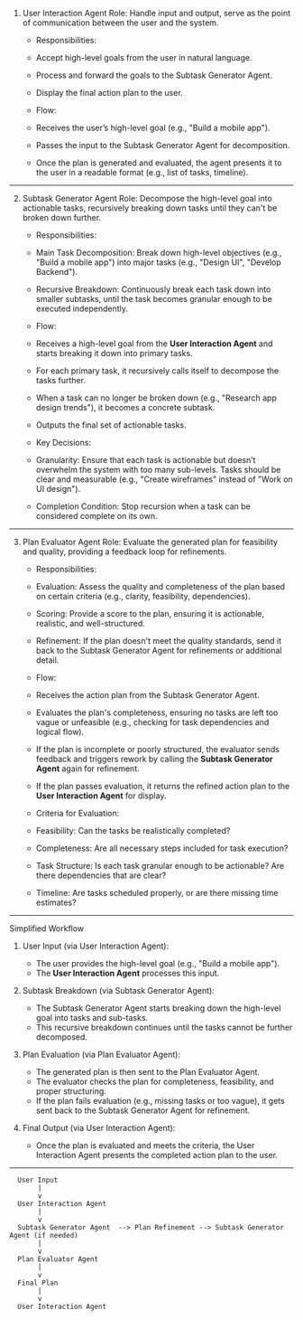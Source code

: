 1. User Interaction Agent
  Role: Handle input and output, serve as the point of communication between the user and the system.

    - Responsibilities:
	- Accept high-level goals from the user in natural language.
	- Process and forward the goals to the Subtask Generator Agent.
	- Display the final action plan to the user.

    - Flow:
	- Receives the user’s high-level goal (e.g., "Build a mobile app").
	- Passes the input to the Subtask Generator Agent for decomposition.
	- Once the plan is generated and evaluated, the agent presents it to the user in a readable format (e.g., list of tasks, timeline).

---

2. Subtask Generator Agent
  Role: Decompose the high-level goal into actionable tasks, recursively breaking down tasks until they can't be broken down further.

    - Responsibilities:
	- Main Task Decomposition: Break down high-level objectives (e.g., "Build a mobile app") into major tasks (e.g., "Design UI", "Develop Backend").
	- Recursive Breakdown: Continuously break each task down into smaller subtasks, until the task becomes granular enough to be executed independently.

    - Flow:
	- Receives a high-level goal from the **User Interaction Agent** and starts breaking it down into primary tasks.
	- For each primary task, it recursively calls itself to decompose the tasks further.
	- When a task can no longer be broken down (e.g., "Research app design trends"), it becomes a concrete subtask.
	- Outputs the final set of actionable tasks.

    - Key Decisions:
	- Granularity: Ensure that each task is actionable but doesn’t overwhelm the system with too many sub-levels. Tasks should be clear and measurable (e.g., "Create wireframes" instead of "Work on UI design").
	- Completion Condition: Stop recursion when a task can be considered complete on its own.

---

3. Plan Evaluator Agent
  Role: Evaluate the generated plan for feasibility and quality, providing a feedback loop for refinements.

    - Responsibilities:
	- Evaluation: Assess the quality and completeness of the plan based on certain criteria (e.g., clarity, feasibility, dependencies).
	- Scoring: Provide a score to the plan, ensuring it is actionable, realistic, and well-structured.
	- Refinement: If the plan doesn't meet the quality standards, send it back to the Subtask Generator Agent for refinements or additional detail.

    - Flow:
	- Receives the action plan from the Subtask Generator Agent.
	- Evaluates the plan's completeness, ensuring no tasks are left too vague or unfeasible (e.g., checking for task dependencies and logical flow).
	- If the plan is incomplete or poorly structured, the evaluator sends feedback and triggers rework by calling the **Subtask Generator Agent** again for refinement.
	- If the plan passes evaluation, it returns the refined action plan to the **User Interaction Agent** for display.

    - Criteria for Evaluation:
	- Feasibility: Can the tasks be realistically completed?
	- Completeness: Are all necessary steps included for task execution?
	- Task Structure: Is each task granular enough to be actionable? Are there dependencies that are clear?
	- Timeline: Are tasks scheduled properly, or are there missing time estimates?

---

Simplified Workflow

  1. User Input (via User Interaction Agent):
     - The user provides the high-level goal (e.g., "Build a mobile app").
     - The **User Interaction Agent** processes this input.

  2. Subtask Breakdown (via Subtask Generator Agent):
     - The Subtask Generator Agent starts breaking down the high-level goal into tasks and sub-tasks.
     - This recursive breakdown continues until the tasks cannot be further decomposed.

  3. Plan Evaluation (via Plan Evaluator Agent):
     - The generated plan is then sent to the Plan Evaluator Agent.
     - The evaluator checks the plan for completeness, feasibility, and proper structuring.
     - If the plan fails evaluation (e.g., missing tasks or too vague), it gets sent back to the Subtask Generator Agent for refinement.

  4. Final Output (via User Interaction Agent):
     - Once the plan is evaluated and meets the criteria, the User Interaction Agent presents the completed action plan to the user.

---



```
  User Input
       |
       v
  User Interaction Agent
       |
       v
  Subtask Generator Agent  --> Plan Refinement --> Subtask Generator Agent (if needed)
       |
       v
  Plan Evaluator Agent
       |
       v
  Final Plan
       |
       v
  User Interaction Agent
```
